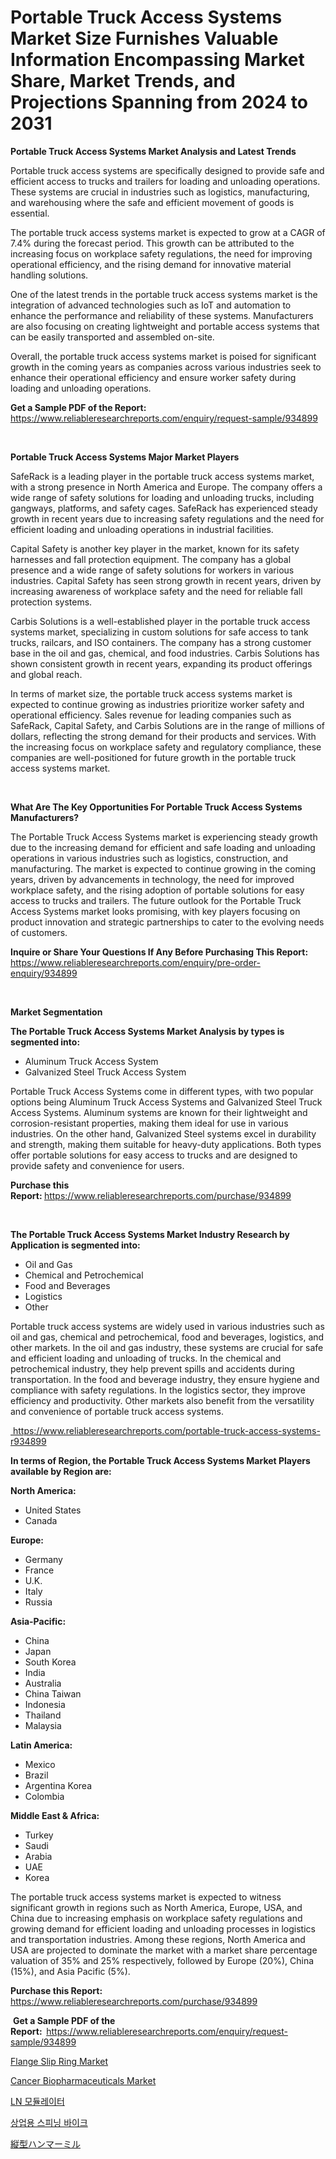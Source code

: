 <p><h1>Portable Truck Access Systems Market Size Furnishes Valuable Information Encompassing Market Share, Market Trends, and Projections Spanning from 2024 to 2031</h1></p><p><strong>Portable Truck Access Systems Market Analysis and Latest Trends</strong></p>
<p><p>Portable truck access systems are specifically designed to provide safe and efficient access to trucks and trailers for loading and unloading operations. These systems are crucial in industries such as logistics, manufacturing, and warehousing where the safe and efficient movement of goods is essential.</p><p>The portable truck access systems market is expected to grow at a CAGR of 7.4% during the forecast period. This growth can be attributed to the increasing focus on workplace safety regulations, the need for improving operational efficiency, and the rising demand for innovative material handling solutions. </p><p>One of the latest trends in the portable truck access systems market is the integration of advanced technologies such as IoT and automation to enhance the performance and reliability of these systems. Manufacturers are also focusing on creating lightweight and portable access systems that can be easily transported and assembled on-site.</p><p>Overall, the portable truck access systems market is poised for significant growth in the coming years as companies across various industries seek to enhance their operational efficiency and ensure worker safety during loading and unloading operations.</p></p>
<p><strong>Get a Sample PDF of the Report:&nbsp;</strong> <a href="https://www.reliableresearchreports.com/enquiry/request-sample/934899">https://www.reliableresearchreports.com/enquiry/request-sample/934899</a></p>
<p>&nbsp;</p>
<p><strong>Portable Truck Access Systems Major Market Players</strong></p>
<p><p>SafeRack is a leading player in the portable truck access systems market, with a strong presence in North America and Europe. The company offers a wide range of safety solutions for loading and unloading trucks, including gangways, platforms, and safety cages. SafeRack has experienced steady growth in recent years due to increasing safety regulations and the need for efficient loading and unloading operations in industrial facilities.</p><p>Capital Safety is another key player in the market, known for its safety harnesses and fall protection equipment. The company has a global presence and a wide range of safety solutions for workers in various industries. Capital Safety has seen strong growth in recent years, driven by increasing awareness of workplace safety and the need for reliable fall protection systems.</p><p>Carbis Solutions is a well-established player in the portable truck access systems market, specializing in custom solutions for safe access to tank trucks, railcars, and ISO containers. The company has a strong customer base in the oil and gas, chemical, and food industries. Carbis Solutions has shown consistent growth in recent years, expanding its product offerings and global reach.</p><p>In terms of market size, the portable truck access systems market is expected to continue growing as industries prioritize worker safety and operational efficiency. Sales revenue for leading companies such as SafeRack, Capital Safety, and Carbis Solutions are in the range of millions of dollars, reflecting the strong demand for their products and services. With the increasing focus on workplace safety and regulatory compliance, these companies are well-positioned for future growth in the portable truck access systems market.</p></p>
<p>&nbsp;</p>
<p><strong>What Are The Key Opportunities For Portable Truck Access Systems Manufacturers?</strong></p>
<p><p>The Portable Truck Access Systems market is experiencing steady growth due to the increasing demand for efficient and safe loading and unloading operations in various industries such as logistics, construction, and manufacturing. The market is expected to continue growing in the coming years, driven by advancements in technology, the need for improved workplace safety, and the rising adoption of portable solutions for easy access to trucks and trailers. The future outlook for the Portable Truck Access Systems market looks promising, with key players focusing on product innovation and strategic partnerships to cater to the evolving needs of customers.</p></p>
<p><strong>Inquire or Share Your Questions If Any Before Purchasing This Report:</strong> <a href="https://www.reliableresearchreports.com/enquiry/pre-order-enquiry/934899">https://www.reliableresearchreports.com/enquiry/pre-order-enquiry/934899</a></p>
<p>&nbsp;</p>
<p><strong>Market Segmentation</strong></p>
<p><strong>The Portable Truck Access Systems Market Analysis by types is segmented into:</strong></p>
<p><ul><li>Aluminum Truck Access System</li><li>Galvanized Steel Truck Access System</li></ul></p>
<p><p>Portable Truck Access Systems come in different types, with two popular options being Aluminum Truck Access Systems and Galvanized Steel Truck Access Systems. Aluminum systems are known for their lightweight and corrosion-resistant properties, making them ideal for use in various industries. On the other hand, Galvanized Steel systems excel in durability and strength, making them suitable for heavy-duty applications. Both types offer portable solutions for easy access to trucks and are designed to provide safety and convenience for users.</p></p>
<p><strong>Purchase this Report:&nbsp;</strong><a href="https://www.reliableresearchreports.com/purchase/934899">https://www.reliableresearchreports.com/purchase/934899</a></p>
<p>&nbsp;</p>
<p><strong>The Portable Truck Access Systems Market Industry Research by Application is segmented into:</strong></p>
<p><ul><li>Oil and Gas</li><li>Chemical and Petrochemical</li><li>Food and Beverages</li><li>Logistics</li><li>Other</li></ul></p>
<p><p>Portable truck access systems are widely used in various industries such as oil and gas, chemical and petrochemical, food and beverages, logistics, and other markets. In the oil and gas industry, these systems are crucial for safe and efficient loading and unloading of trucks. In the chemical and petrochemical industry, they help prevent spills and accidents during transportation. In the food and beverage industry, they ensure hygiene and compliance with safety regulations. In the logistics sector, they improve efficiency and productivity. Other markets also benefit from the versatility and convenience of portable truck access systems.</p></p>
<p><a href="https://www.reliableresearchreports.com/portable-truck-access-systems-r934899">&nbsp;https://www.reliableresearchreports.com/portable-truck-access-systems-r934899</a></p>
<p><strong>In terms of Region, the Portable Truck Access Systems Market Players available by Region are:</strong></p>
<p>
    <p> <strong> North America: </strong>
        <ul>
            <li>United States</li>
            <li>Canada</li>
        </ul>
        </p> 
    <p> <strong> Europe: </strong>
        <ul>
            <li>Germany</li>
            <li>France</li>
            <li>U.K.</li>
            <li>Italy</li>
            <li>Russia</li>
        </ul>
        </p> 
    <p> <strong> Asia-Pacific: </strong>
        <ul>
            <li>China</li>
            <li>Japan</li>
            <li>South Korea</li>
            <li>India</li>
            <li>Australia</li>
            <li>China Taiwan</li>
            <li>Indonesia</li>
            <li>Thailand</li>
            <li>Malaysia</li>
        </ul>
        </p> 
    <p> <strong> Latin America: </strong>
        <ul>
            <li>Mexico</li>
            <li>Brazil</li>
            <li>Argentina Korea</li>
            <li>Colombia</li>
        </ul>
        </p> 
    <p> <strong> Middle East & Africa: </strong>
        <ul>
            <li>Turkey</li>
            <li>Saudi</li>
            <li>Arabia</li>
            <li>UAE</li>
            <li>Korea</li>
        </ul>
    </p>
    </p>
<p><p>The portable truck access systems market is expected to witness significant growth in regions such as North America, Europe, USA, and China due to increasing emphasis on workplace safety regulations and growing demand for efficient loading and unloading processes in logistics and transportation industries. Among these regions, North America and USA are projected to dominate the market with a market share percentage valuation of 35% and 25% respectively, followed by Europe (20%), China (15%), and Asia Pacific (5%).</p></p>
<p><strong>Purchase this Report: </strong><a href="https://www.reliableresearchreports.com/purchase/934899">https://www.reliableresearchreports.com/purchase/934899</a></p>
<p>&nbsp;<strong>Get a Sample PDF of the Report:&nbsp;&nbsp;</strong><a href="https://www.reliableresearchreports.com/enquiry/request-sample/934899">https://www.reliableresearchreports.com/enquiry/request-sample/934899</a></p>
<p><strong></strong></p>
<p><p><a href="https://www.linkedin.com/pulse/flange-slip-ring-market-key-successful-business-strategy-forecast-g5e9e">Flange Slip Ring Market</a></p><p><a href="https://github.com/RoccoManning/Market-Research-Report-List-4/blob/main/cancer-biopharmaceuticals-market.md">Cancer Biopharmaceuticals Market</a></p><p><a href="https://medium.com/@minimini78678/ln-%EB%AA%A8%EB%93%88%EB%A0%88%EC%9D%B4%ED%84%B0-%EC%8B%9C%EC%9E%A5-%EA%B7%9C%EB%AA%A8-cagr-%ED%8A%B8%EB%A0%8C%EB%93%9C-2024-2030-cabd0a6252ca">LN 모듈레이터</a></p><p><a href="https://github.com/lzrvbyqzftro57/Market-Research-Report-List-2/blob/main/458835654404.md">상업용 스피닝 바이크</a></p><p><a href="https://medium.com/@alexandramiranda455/%E5%9E%82%E7%9B%B4%E3%83%8F%E3%83%B3%E3%83%9E%E3%83%BC%E3%83%9F%E3%83%AB%E5%B8%82%E5%A0%B4%E5%88%86%E6%9E%90-%E3%81%9D%E3%81%AEcagr-%E5%B8%82%E5%A0%B4%E3%82%BB%E3%82%B0%E3%83%A1%E3%83%B3%E3%83%86%E3%83%BC%E3%82%B7%E3%83%A7%E3%83%B3-%E3%81%8A%E3%82%88%E3%81%B3%E3%82%B0%E3%83%AD%E3%83%BC%E3%83%90%E3%83%AB%E7%94%A3%E6%A5%AD%E6%A6%82%E8%A6%81-3ef3f593810e">縦型ハンマーミル</a></p></p>